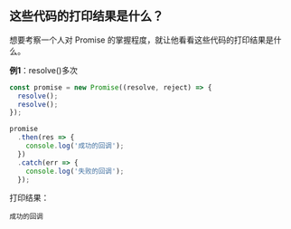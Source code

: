 ## 这些代码的打印结果是什么？

想要考察一个人对 Promise 的掌握程度，就让他看看这些代码的打印结果是什么。

**例1**：resolve()多次

```js
const promise = new Promise((resolve, reject) => {
  resolve();
  resolve();
});

promise
  .then(res => {
    console.log('成功的回调');
  })
  .catch(err => {
    console.log('失败的回调');
  });
```

打印结果：

```
成功的回调
```

